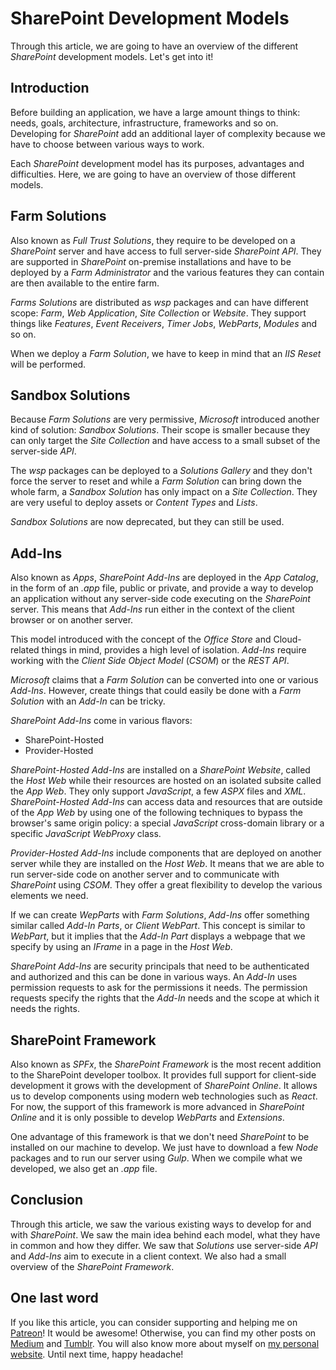 # SharePoint Development Models #

Through this article, we are going to have an overview of the different _SharePoint_ development models. Let's get into it!

## Introduction ##

Before building an application, we have a large amount things to think: needs, goals, architecture, infrastructure, frameworks and so on. Developing for _SharePoint_ add an additional layer of complexity because we have to choose between various ways to work.

Each _SharePoint_ development model has its purposes, advantages and difficulties. Here, we are going to have an overview of those different models.

## Farm Solutions ##

Also known as _Full Trust Solutions_, they require to be developed on a _SharePoint_ server and have access to full server-side _SharePoint API_. They are supported in _SharePoint_ on-premise installations and have to be deployed by a _Farm Administrator_ and the various features they can contain are then available to the entire farm.

_Farms Solutions_ are distributed as _wsp_ packages and can have different scope: _Farm_, _Web Application_, _Site Collection_ or _Website_. They support things like _Features_, _Event Receivers_, _Timer Jobs_, _WebParts_, _Modules_ and so on.

When we deploy a _Farm Solution_, we have to keep in mind that an _IIS Reset_ will be performed.

## Sandbox Solutions ##

Because _Farm Solutions_ are very permissive, _Microsoft_ introduced another kind of solution: _Sandbox Solutions_. Their scope is smaller because they can only target the _Site Collection_ and have access to a small subset of the server-side _API_.

The _wsp_ packages can be deployed to a _Solutions Gallery_ and they don't force the server to reset and while a _Farm Solution_ can bring down the whole farm, a _Sandbox Solution_ has only impact on a _Site Collection_. They are very useful to deploy assets or _Content Types_ and _Lists_.

_Sandbox Solutions_ are now deprecated, but they can still be used.

## Add-Ins ##

Also known as _Apps_, _SharePoint Add-Ins_ are deployed in the _App Catalog_, in the form of an _.app_ file, public or private, and provide a way to develop an application without any server-side code executing on the _SharePoint_ server. This means that _Add-Ins_ run either in the context of the client browser or on another server.

This model introduced with the concept of the _Office Store_ and Cloud-related things in mind, provides a high level of isolation. _Add-Ins_ require working with the _Client Side Object Model_ (_CSOM_) or the _REST API_.

_Microsoft_ claims that a _Farm Solution_ can be converted into one or various _Add-Ins_. However, create things that could easily be done with a _Farm Solution_ with an _Add-In_ can be tricky.

_SharePoint Add-Ins_ come in various flavors:

* SharePoint-Hosted
* Provider-Hosted

_SharePoint-Hosted Add-Ins_ are installed on a _SharePoint Website_, called the _Host Web_ while their resources are hosted on an isolated subsite called the _App Web_. They only support _JavaScript_, a few _ASPX_ files and _XML_. _SharePoint-Hosted Add-Ins_ can access data and resources that are outside of the _App Web_ by using one of the following techniques to bypass the browser's same origin policy: a special _JavaScript_ cross-domain library or a specific _JavaScript WebProxy_ class.

_Provider-Hosted Add-Ins_ include components that are deployed on another server while they are installed on the _Host Web_. It means that we are able to run server-side code on another server and to communicate with _SharePoint_ using _CSOM_. They offer a great flexibility to develop the various elements we need.

If we can create _WepParts_ with _Farm Solutions_, _Add-Ins_ offer something similar called _Add-In Parts_, or _Client WebPart_. This concept is similar to _WebPart_, but it implies that the _Add-In Part_ displays a webpage that we specify by using an _IFrame_ in a page in the _Host Web_.

_SharePoint Add-Ins_ are security principals that need to be authenticated and authorized and this can be done in various ways. An _Add-In_ uses permission requests to ask for the permissions it needs. The permission requests specify the rights that the _Add-In_ needs and the scope at which it needs the rights.

## SharePoint Framework ##

Also known as _SPFx_, the _SharePoint Framework_ is the most recent addition to the SharePoint developer toolbox. It provides full support for client-side development it grows with the development of _SharePoint Online_. It allows us to develop components using modern web technologies such as _React_. For now, the support of this framework is more advanced in _SharePoint Online_ and it is only possible to develop _WebParts_ and _Extensions_.

One advantage of this framework is that we don't need _SharePoint_ to be installed on our machine to develop. We just have to download a few _Node_ packages and to run our server using _Gulp_. When we compile what we developed, we also get an _.app_ file.

## Conclusion ##

Through this article, we saw the various existing ways to develop for and with _SharePoint_. We saw the main idea behind each model, what they have in common and how they differ. We saw that _Solutions_ use server-side _API_ and _Add-Ins_ aim to execute in a client context. We also had a small overview of the _SharePoint Framework_.

## One last word ##

If you like this article, you can consider supporting and helping me on [Patreon](https://www.patreon.com/mlbors)! It would be awesome! Otherwise, you can find my other posts on [Medium](https://medium.com/@mlbors) and [Tumblr](https://mlbors.tumblr.com/). You will also know more about myself on [my personal website](https://www.mlbors.com). Until next time, happy headache!